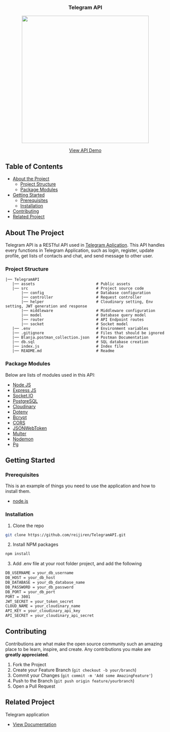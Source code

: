 <br />
<p align="center">

  <h3 align="center">Telegram API</h3>
  <p align="center">
    <image align="center" width="400" src='./assets/telegram_logo.png' />
  </p>
  <p align="center">
    <a href="https://telegramapi-rhefrz.up.railway.app">View API Demo</a>
  </p>
</p>



<!-- TABLE OF CONTENTS -->
## Table of Contents

* [About the Project](#about-the-project)
  * [Project Structure](#project-structure)
  * [Package Modules](#package-modules)
* [Getting Started](#getting-started)
  * [Prerequisites](#prerequisites)
  * [Installation](#installation)
* [Contributing](#contributing)
* [Related Project](#related-project)



<!-- ABOUT THE PROJECT -->
## About The Project

Telegram API is a RESTful API used in [Telegram Aplication](#). This API handles every functions in Telegram Application, such as login, register, update profile, get lists of contacts and chat, and send message to other user.

### Project Structure
```
|── TelegramAPI
   |── assets                           # Public assets
   |── src                              # Project source code
       |── config                       # Database configuration
       |── controller                   # Request controller
       |── helper                       # Cloudinary setting, Env setting, JWT generation and response
       |── middleware                   # Middleware configuration
       |── model                        # Database query model
       |── router                       # API Endpoint routes
       |── socket                       # Socket model
   |── .env                             # Environment variables
   |── .gitignore                       # Files that should be ignored  
   |── Blanja.postman_collection.json   # Postman Documentation
   |── db.sql                           # SQL database creation
   |── index.js                         # Index file
   |── README.md                        # Readme
```

### Package Modules

Below are lists of modules used in this API:

* [Node JS](https://nodejs.org/en/docs/)
* [Express JS](https://expressjs.com/)
* [Socket.IO](https://socket.io/)
* [PostgreSQL](https://www.postgresql.org/)
* [Cloudinary](https://cloudinary.com/)
* [Dotenv](https://www.npmjs.com/package/dotenv)
* [Bcrypt](https://www.npmjs.com/package/bcrypt)
* [CORS](https://www.npmjs.com/package/cors)
* [JSONWebToken](https://www.npmjs.com/package/jsonwebtoken)
* [Multer](https://www.npmjs.com/package/multer)
* [Nodemon](https://www.npmjs.com/package/nodemon)
* [Pg](https://www.npmjs.com/package/pg)


<!-- GETTING STARTED -->
## Getting Started

### Prerequisites

This is an example of things you need to use the application and how to install them.

* [node.js](https://nodejs.org/en/download/)

### Installation

1. Clone the repo
```sh
git clone https://github.com/reijiren/TelegramAPI.git
```
2. Install NPM packages
```sh
npm install
```
3. Add .env file at your root folder project, and add the following
```sh
DB_USERNAME = your_db_username
DB_HOST = your_db_host
DB_DATABASE = your_db_database_name
DB_PASSWORD = your_db_password
DB_PORT = your_db_port
PORT = 3001
JWT_SECRET = your_token_secret
CLOUD_NAME = your_cloudinary_name
API_KEY = your_cloudinary_api_key
API_SECRET = your_cloudinary_api_secret
```




<!-- CONTRIBUTING -->
## Contributing

Contributions are what make the open source community such an amazing place to be learn, inspire, and create. Any contributions you make are **greatly appreciated**.

1. Fork the Project
2. Create your Feature Branch (`git checkout -b your/branch`)
3. Commit your Changes (`git commit -m 'Add some AmazingFeature'`)
4. Push to the Branch (`git push origin feature/yourbranch`)
5. Open a Pull Request



<!-- RELATED PROJECT -->
## Related Project
Telegram application
* [View Documentation](https://github.com/reijiren/TelegramApp)
